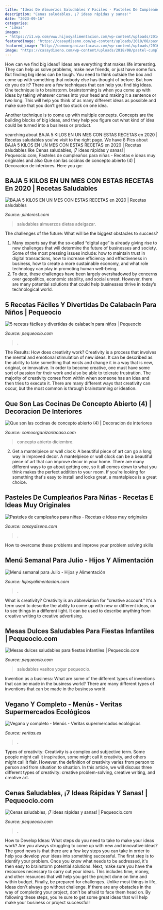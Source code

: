 ```yaml
---
title: "Ideas De Almuerzos Saludables Y Faciles - Pasteles De Cumpleaños Para Niñas"
description: "Cenas saludables, ¡7 ideas rápidas y sanas!"
date: "2023-09-16"
categories:
- "ideas"
images:
- "https://i1.wp.com/www.hijosyalimentacion.com/wp-content/uploads/2014/06/Menu-semanal-para-Julio.png?fit=870%2C595&amp;ssl=1"
featuredImage: "https://casaydiseno.com/wp-content/uploads/2018/08/pastel-cumplenaos-nina-opciones-originales.jpeg"
featured_image: "http://comoorganizarlacasa.com/wp-content/uploads/2016/01/Que-son-las-cocinas-de-concepto-abierto-4.jpg"
image: "https://casaydiseno.com/wp-content/uploads/2018/08/pastel-cumplenaos-nina-opciones-originales.jpeg"
---
```



How can we find big ideas?
Ideas are everything that makes life interesting. They can help us solve problems, make new friends, or just have some fun. But finding big ideas can be tough. You need to think outside the box and come up with something that nobody else has thought of before. But how do you do it? There are a few techniques that can help you find big ideas. 
One technique is to brainstorm. brainstorming is when you come up with ideas by taking whatever comes into your head and making it a sentence or two long. This will help you think of as many different ideas as possible and make sure that you don’t get too stuck on one idea. 

Another technique is to come up with multiple concepts. Concepts are the building blocks of big ideas, and they help you figure out what kind of idea could be turned into a business or product.

	

		
searching about BAJA 5 KILOS EN UN MES CON ESTAS RECETAS en 2020 | Recetas saludables you've visit to the right page. We have 8 Pics about BAJA 5 KILOS EN UN MES CON ESTAS RECETAS en 2020 | Recetas saludables like Cenas saludables, ¡7 ideas rápidas y sanas! | Pequeocio.com, Pasteles de cumpleaños para niñas - Recetas e ideas muy originales and also Que son las cocinas de concepto abierto (4) | Decoracion de interiores. Here you go:
		
    
## BAJA 5 KILOS EN UN MES CON ESTAS RECETAS En 2020 | Recetas Saludables

<img loading=lazy src="https://i.pinimg.com/736x/f2/59/8a/f2598aa5a91b698b40086d5d797e275d.jpg" onerror="this.onerror=null;this.src='https://tse1.mm.bing.net/th?id=OIP.rLwPZhyNgjbw1SDyL4bCkwHaLH&amp;pid=15.1';" alt="BAJA 5 KILOS EN UN MES CON ESTAS RECETAS en 2020 | Recetas saludables">

_Source: pinterest.com_

>saludables almuerzos dietas adelgazar. 

	

The challenges of the future: What will be the biggest obstacles to success?
1. Many experts say that the so-called “digital age” is already giving rise to new challenges that will determine the future of businesses and society. Some of the most pressing issues include: how to maintain trust in digital transactions, how to increase efficiency and effectiveness in business, how to create a more sustainable economy, and what role technology can play in promoting human well-being.
2. To date, these challenges have been largely overshadowed by concerns over geopolitics, economic stability, and social unrest. However, there are many potential solutions that could help businesses thrive in today’s technological world.

    
## 5 Recetas Fáciles Y Divertidas De Calabacín Para Niños | Pequeocio

<img loading=lazy src="https://www.pequeocio.com/wp-content/uploads/2014/03/verdura-para-ninos.jpg" onerror="this.onerror=null;this.src='https://tse2.mm.bing.net/th?id=OIP.WIZAhwvd--qJbFsz0LSsnAHaLH&amp;pid=15.1';" alt="5 recetas fáciles y divertidas de calabacín para niños | Pequeocio">

_Source: pequeocio.com_

>. 

	

The Results: How does creativity work?
Creativity is a process that involves the mental and emotional stimulation of new ideas. It can be described as the ability to take something that exists and change it in a way that is new, original, or innovative. In order to become creative, one must have some sort of passion for their work and also be able to tolerate frustration. The majority of creativity comes from within when someone has an idea and then tries to execute it. There are many different ways that creativity can occur, but the most common is through brainstorming or ideation.

    
## Que Son Las Cocinas De Concepto Abierto (4) | Decoracion De Interiores

<img loading=lazy src="http://comoorganizarlacasa.com/wp-content/uploads/2016/01/Que-son-las-cocinas-de-concepto-abierto-4.jpg" onerror="this.onerror=null;this.src='https://tse3.mm.bing.net/th?id=OIP.IL1n1213vfhy1GD34W-OlgHaJ4&amp;pid=15.1';" alt="Que son las cocinas de concepto abierto (4) | Decoracion de interiores">

_Source: comoorganizarlacasa.com_

>concepto abierto diciembre. 

	

2. Get a mantelpiece or wall clock: A beautiful piece of art can go a long way in improved decor.
A mantelpiece or wall clock can be a beautiful piece of art that can improve decor in your home. There are many different ways to go about getting one, so it all comes down to what you think makes the perfect addition to your room. If you're looking for something that's easy to install and looks great, a mantelpiece is a great choice.

    
## Pasteles De Cumpleaños Para Niñas - Recetas E Ideas Muy Originales

<img loading=lazy src="https://casaydiseno.com/wp-content/uploads/2018/08/pastel-cumplenaos-nina-opciones-originales.jpeg" onerror="this.onerror=null;this.src='https://tse2.mm.bing.net/th?id=OIP.Jq6lD2LXrn2Xtl1CReMLWQHaLH&amp;pid=15.1';" alt="Pasteles de cumpleaños para niñas - Recetas e ideas muy originales">

_Source: casaydiseno.com_

>. 

	

How to overcome these problems and improve your problem solving skills
 

    
## Menú Semanal Para Julio - Hijos Y Alimentación

<img loading=lazy src="https://i1.wp.com/www.hijosyalimentacion.com/wp-content/uploads/2014/06/Menu-semanal-para-Julio.png?fit=870%2C595&amp;ssl=1" onerror="this.onerror=null;this.src='https://tse3.mm.bing.net/th?id=OIP.qdQungQ4M8LAzwCuRzhD4wHaFE&amp;pid=15.1';" alt="Menú semanal para Julio - Hijos y Alimentación">

_Source: hijosyalimentacion.com_

>. 

	

What is creativity?
Creativity is an abbreviation for "creative account." It's a term used to describe the ability to come up with new or different ideas, or to see things in a different light. It can be used to describe anything from creative writing to creative advertising.

    
## Mesas Dulces Saludables Para Fiestas Infantiles | Pequeocio.com

<img loading=lazy src="https://www.pequeocio.com/wp-content/uploads/2015/06/Vasitos-de-fresas-yogur-y-MM2.jpg" onerror="this.onerror=null;this.src='https://tse3.mm.bing.net/th?id=OIP.2xUR-O4nZ8mJ_OjNQORdqQHaLK&amp;pid=15.1';" alt="Mesas dulces saludables para fiestas infantiles | Pequeocio.com">

_Source: pequeocio.com_

>saludables vasitos yogur pequeocio. 

	

Invention as a business: What are some of the different types of inventions that can be made in the business world?
There are many different types of inventions that can be made in the business world.

    
## Vegano Y Completo - Menús - Veritas Supermercados Ecológicos

<img loading=lazy src="https://www.veritas.es/wp-content/uploads/MENÚ-A3_menu-vegano-y-completo_ESP.jpg" onerror="this.onerror=null;this.src='https://tse3.mm.bing.net/th?id=OIP.AL3F1wlXSeNnS9SyOMm2KgHaFO&amp;pid=15.1';" alt="Vegano y completo - Menús - Veritas supermercados ecológicos">

_Source: veritas.es_

>. 

	

Types of creativity:
Creativity is a complex and subjective term. Some people might call it inspiration, some might call it creativity, and others might call it flair. However, the definition of creativity varies from person to person and from situation to situation. In this article, we will discuss three different types of creativity: creative problem-solving, creative writing, and creative art.

    
## Cenas Saludables, ¡7 Ideas Rápidas Y Sanas! | Pequeocio.com

<img loading=lazy src="https://www.pequeocio.com/wp-content/uploads/2017/09/cenas-rapidas-saludables.jpg" onerror="this.onerror=null;this.src='https://tse4.mm.bing.net/th?id=OIP.E8acspnjmXWvZYwtuir3SQHaKX&amp;pid=15.1';" alt="Cenas saludables, ¡7 ideas rápidas y sanas! | Pequeocio.com">

_Source: pequeocio.com_

>. 

	

How to Develop Ideas: What steps do you need to take to make your ideas work?
Are you always struggling to come up with new and innovative ideas? The good news is that there are a few key steps you can take in order to help you develop your ideas into something successful. The first step is to identify your problem. Once you know what needs to be addressed, it's then easy to brainstorm potential solutions. Next, make sure you have the resources necessary to carry out your ideas. This includes time, money, and other resources that will help you get the project done on time and within budget. Finally, be prepared for challenges. Unlike most things in life, Ideas don't always go without challenge. If there are any obstacles in the way of completing your project, don't be afraid to face them head on. By following these steps, you're sure to get some great ideas that will help make your business or project successful!

